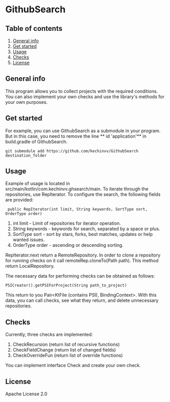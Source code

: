 # GithubSearch

## Table of contents

1. [General info](#general-info)
2. [Get started](#get-started)
3. [Usage](#usage)
4. [Checks](#checks)
5. [License](#license)

## General info <a name="general-info"></a>

This program allows you to collect projects with the required conditions. You can also implement your own checks and use
the library's methods for your own purposes.

## Get started <a name="get-started"></a>

For example, you can use GithubSearch as a submodule in your program. But in this case, you need to remove the line **
id 'application'** in build.gradle of GithubSearch.

```
git submodule add https://github.com/kechinvv/GithubSearch destination_folder
```

## Usage <a name="usage"></a>

Example of usage is located in src/main/kotlin/com.kechinvv.ghsearch/main. To iterate through the repositories, use
RepIterator. To configure the search, the following fields are provided:

```
 public RepIterator(int limit, String keywords, SortType sort, OrderType order)
```

1. int limit - Limit of repositories for iterator operation.
2. String keywords - keywords for search, separated by a space or plus.
3. SortType sort - sort by stars, forks, best matches, updates or help wanted issues.
4. OrderType order - ascending or descending sorting.

RepIterator.next return a RemoteRepository. In order to clone a repository for running checks on it call
remoteRep.cloneTo(Path path). This method return LocalRepository.

The necessary data for performing checks can be obtained as follows:

```
PSICreator().getPSIForProject(String path_to_project)
```

This return to you Pair<KtFile (contains PSI), BindingContext>. With this data, you can call checks, see what they
return, and delete unnecessary repositories.

## Checks <a name="checks"></a>

Currently, three checks are implemented: 
1. CheckRecursion (return list of recursive functions) 
2. CheckFieldChange (return list of changed fields)
3. CheckOverrideFun (return list of override functions) 
   
You can implement interface Check and create your own check.

## License <a name="license"></a>

Apache License 2.0
